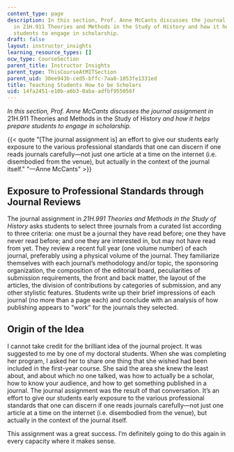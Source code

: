 ```yaml
---
content_type: page
description: In this section, Prof. Anne McCants discusses the journal assignment
  in 21H.911 Theories and Methods in the Study of History and how it helps prepare
  students to engage in scholarship.
draft: false
layout: instructor_insights
learning_resource_types: []
ocw_type: CourseSection
parent_title: Instructor Insights
parent_type: ThisCourseAtMITSection
parent_uid: 30ee943b-ced5-bffc-7aa8-1853fe1331ed
title: Teaching Students How to be Scholars
uid: 14fa2451-e10b-a6b3-0aba-adfbf955056f
---
```

_In this section, Prof. Anne McCants discusses the journal assignment in_ 21H.911 Theories and Methods in the Study of History _and how it helps prepare students to engage in scholarship._

{{< quote "[The journal assignment is] an effort to give our students early exposure to the various professional standards that one can discern if one reads journals carefully—not just one article at a time on the internet (i.e. disembodied from the venue), but actually in the context of the journal itself." "—Anne McCants" >}}

## Exposure to Professional Standards through Journal Reviews

The journal assignment in _21H.991_ _Theories and Methods in the Study of History_ asks students to select three journals from a curated list according to three criteria: one must be a journal they have read before; one they have never read before; and one they are interested in, but may not have read from yet. They review a recent full year (one volume number) of each journal, preferably using a physical volume of the journal. They familiarize themselves with each journal’s methodology and/or topic, the sponsoring organization, the composition of the editorial board, peculiarities of submission requirements, the front and back matter, the layout of the articles, the division of contributions by categories of submission, and any other stylistic features. Students write up their brief impressions of each journal (no more than a page each) and conclude with an analysis of how publishing appears to “work” for the journals they selected.

## Origin of the Idea

I cannot take credit for the brilliant idea of the journal project. It was suggested to me by one of my doctoral students. When she was completing her program, I asked her to share one thing that she wished had been included in the first-year course. She said the area she knew the least about, and about which no one talked, was how to actually be a scholar, how to know your audience, and how to get something published in a journal. The journal assignment was the result of that conversation. It’s an effort to give our students early exposure to the various professional standards that one can discern if one reads journals carefully—not just one article at a time on the internet (i.e. disembodied from the venue), but actually in the context of the journal itself.

This assignment was a great success. I’m definitely going to do this again in every capacity where it makes sense.